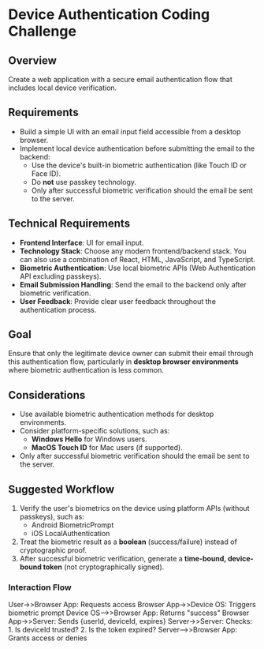# Device Authentication Coding Challenge
 
 ## Overview
 Create a web application with a secure email authentication flow that includes local device verification.
 
 ## Requirements
 - Build a simple UI with an email input field accessible from a desktop browser.
 - Implement local device authentication before submitting the email to the backend:
   - Use the device's built-in biometric authentication (like Touch ID or Face ID).
   - Do **not** use passkey technology.
   - Only after successful biometric verification should the email be sent to the server.
 
 ## Technical Requirements
 - **Frontend Interface**: UI for email input.
 - **Technology Stack**: Choose any modern frontend/backend stack. You can also use a combination of React, HTML, JavaScript, and TypeScript.
 - **Biometric Authentication**: Use local biometric APIs (Web Authentication API excluding passkeys).
 - **Email Submission Handling**: Send the email to the backend only after biometric verification.
 - **User Feedback**: Provide clear user feedback throughout the authentication process.
 
 ## Goal
 Ensure that only the legitimate device owner can submit their email through this authentication flow, particularly in **desktop browser environments** where biometric authentication is less common.
 
 ## Considerations
 - Use available biometric authentication methods for desktop environments.
 - Consider platform-specific solutions, such as:
   - **Windows Hello** for Windows users.
   - **MacOS Touch ID** for Mac users (if supported).
 - Only after successful biometric verification should the email be sent to the server.
 
 ## Suggested Workflow
 1. Verify the user's biometrics on the device using platform APIs (without passkeys), such as:
    - Android BiometricPrompt
    - iOS LocalAuthentication
 2. Treat the biometric result as a **boolean** (success/failure) instead of cryptographic proof.
 3. After successful biometric verification, generate a **time-bound, device-bound token** (not cryptographically signed).
 
 ### Interaction Flow
 User->>Browser App: Requests access
 Browser App->>Device OS: Triggers biometric prompt
 Device OS-->>Browser App: Returns "success"
 Browser App->>Server: Sends {userId, deviceId, expires}
 Server->>Server: Checks:
     1. Is deviceId trusted?
     2. Is the token expired?
 Server-->>Browser App: Grants access or denies
